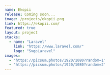 ```yaml
---
name: Ekopii
release: Coming soon...
image: /projects/ekopii.png
link: https://ekopii.com/
featured: true
layout: project
stacks:
  - name: "Laravel"
    link: "https://www.laravel.com/"
    logo: "SvgoLaravel"
images:
  - 'https://picsum.photos/1920/1080?random=1'
  - 'https://picsum.photos/1920/1080?random=2'
---
```


